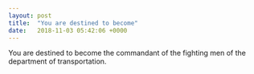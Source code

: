 ```yaml
---
layout: post
title:  "You are destined to become"
date:   2018-11-03 05:42:06 +0000
---
```

You are destined to become the commandant of the fighting men of the
department of transportation.


